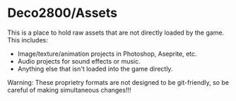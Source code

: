 # Deco2800/Assets
This is a place to hold raw assets that are not directly loaded by the game. This includes:
- Image/texture/animation projects in Photoshop, Aseprite, etc.
- Audio projects for sound effects or music.
- Anything else that isn't loaded into the game directly.

Warning: These proprietry formats are not designed to be git-friendly, so be careful of
making simultaneous changes!!!
